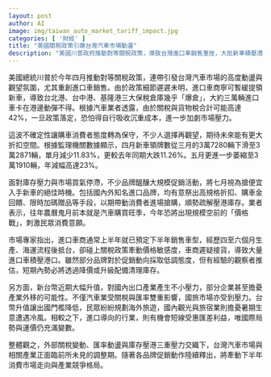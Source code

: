 ```yaml
---
layout: post
author: AI
image: img/taiwan_auto_market_tariff_impact.jpg
categories: [ '財經' ]
title: "美國關稅政策引爆台灣汽車市場動盪"
description: "美國川普政府推動對等關稅政策，導致台灣進口車銷售重挫，大批新車積壓港口。政策不確定性下，消費者轉趨觀望，市場買氣降溫，車商醞釀破格促銷清庫存。新台幣升值進一步衝擊出口與國旅產業，進口車商短期內或將引發前所未見價格戰，市場動盪持續蔓延。"
---
```

美國總統川普於今年四月推動對等關稅政策，連帶引發台灣汽車市場的高度動盪與觀望氛圍，尤其重創進口車銷售。由於政策細節遲遲未明，進口車商寧可暫緩提領新車，導致台北港、台中港、基隆港三大保稅倉庫幾乎「爆倉」，大約三萬輛進口車卡在港邊動彈不得。根據汽車業者透露，由於關稅與貨物稅合計可能高達42%，一旦政策落定，恐怕得自行吸收沉重成本，進一步加劇市場壓力。

這波不確定性讓購車消費者態度轉為保守，不少人選擇再觀望，期待未來能有更大折扣空間。根據監理機關數據顯示，四月新車領牌數從三月的3萬7280輛下滑至3萬2871輛，單月減少11.83%，更較去年同期大跌11.26%。五月更進一步萎縮至3萬1910輛，年減幅高達23%。

面對庫存壓力與市場買氣停滯，不少品牌醞釀大規模促銷活動，將七月視為搶便宜入手新車的絕佳時機。包括國內外知名進口品牌，均有意祭出高規格折扣、購車金回饋、限時加碼贈品等手段，以期帶動消費者進場搶購，順勢疏解壓港庫存。業者表示，往年農曆鬼月前本就是汽車購買旺季，今年恐將出現規模空前的「價格戰」，刺激民眾消費意願。

市場專家指出，進口車商通常上半年就已預定下半年銷售車型，經歷四至六個月生產、海運流程後抵台，卻碰上關稅政策牽動價格敏感度，車商遲疑接貨，導致大量進口車積壓港口。雖然部分品牌對於促銷動向採取低調態度，但有經驗的觀察者推估，短期內勢必將透過降價或升級配備清理庫存。

另方面，新台幣近期大幅升值，對國內出口產業產生不小壓力，部分企業甚至擔憂產業外移的可能性。不僅汽車業受關稅與匯率雙重影響，國旅市場亦受到壓力。台幣升值讓出國門檻降低，民眾紛紛規劃海外旅遊，國內觀光與旅宿業則擔憂暑期生意遭遇冷風。相較之下，進口導向的行業，則有機會短線受惠匯差利益，唯國際局勢與運價仍充滿變數。

整體觀之，外部關稅變動、匯率動盪與庫存壓港三重壓力交織下，台灣汽車市場與相關產業正面臨前所未見的調整期。隨著各品牌促銷動作陸續釋出，將牽動下半年消費市場走向與產業競爭格局。
